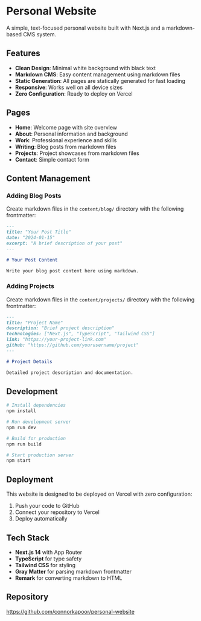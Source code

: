 # Personal Website

A simple, text-focused personal website built with Next.js and a markdown-based CMS system.

## Features

- **Clean Design**: Minimal white background with black text
- **Markdown CMS**: Easy content management using markdown files
- **Static Generation**: All pages are statically generated for fast loading
- **Responsive**: Works well on all device sizes
- **Zero Configuration**: Ready to deploy on Vercel

## Pages

- **Home**: Welcome page with site overview
- **About**: Personal information and background
- **Work**: Professional experience and skills
- **Writing**: Blog posts from markdown files
- **Projects**: Project showcases from markdown files
- **Contact**: Simple contact form

## Content Management

### Adding Blog Posts

Create markdown files in the `content/blog/` directory with the following frontmatter:

```markdown
---
title: "Your Post Title"
date: "2024-01-15"
excerpt: "A brief description of your post"
---

# Your Post Content

Write your blog post content here using markdown.
```

### Adding Projects

Create markdown files in the `content/projects/` directory with the following frontmatter:

```markdown
---
title: "Project Name"
description: "Brief project description"
technologies: ["Next.js", "TypeScript", "Tailwind CSS"]
link: "https://your-project-link.com"
github: "https://github.com/yourusername/project"
---

# Project Details

Detailed project description and documentation.
```

## Development

```bash
# Install dependencies
npm install

# Run development server
npm run dev

# Build for production
npm run build

# Start production server
npm start
```

## Deployment

This website is designed to be deployed on Vercel with zero configuration:

1. Push your code to GitHub
2. Connect your repository to Vercel
3. Deploy automatically

## Tech Stack

- **Next.js 14** with App Router
- **TypeScript** for type safety
- **Tailwind CSS** for styling
- **Gray Matter** for parsing markdown frontmatter
- **Remark** for converting markdown to HTML

## Repository

https://github.com/connorkapoor/personal-website
